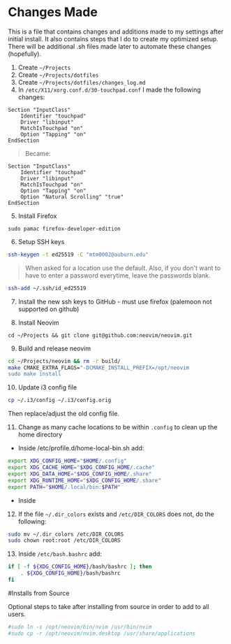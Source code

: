 # Changes Made

This is a file that contains changes and additions made to my settings after initial install.
It also contains steps that I do to create my optimized setup.
There will be additional .sh files made later to automate these changes (hopefully).

1. Create `~/Projects`
2. Create `~/Projects/dotfiles`
3. Create `~/Projects/dotfiles/changes_log.md`
4. In `/etc/X11/xorg.conf.d/30-touchpad.conf` I made the following changes:

```xf86conf
Section "InputClass"
    Identifier "touchpad"
    Driver "libinput"
    MatchIsTouchpad "on"
    Option "Tapping" "on"
EndSection
```

> Became:

```xf86conf
Section "InputClass"
    Identifier "touchpad"
    Driver "libinput"
    MatchIsTouchpad "on"
    Option "Tapping" "on"
    Option "Natural Scrolling" "true"
EndSection
```

5. Install Firefox

`sudo pamac firefox-developer-edition`

6. Setup SSH keys

```sh
ssh-keygen -t ed25519 -C "mtm0002@auburn.edu"
```

> When asked for a location use the default.
> Also, if you don't want to have to enter a password everytime, leave the passwords blank.

```sh
ssh-add ~/.ssh/id_ed25519
```

7. Install the new ssh keys to GitHub - must use firefox (palemoon not supported on github)

8. Install Neovim

`cd ~/Projects && git clone git@github.com:neovim/neovim.git`

9. Build and release neovim

```sh
cd ~/Projects/neovim && rm -r build/
make CMAKE_EXTRA_FLAGS="-DCMAKE_INSTALL_PREFIX=/opt/neovim
sudo make install
```

10. Update i3 config file

```sh
cp ~/.i3/config ~/.i3/config.orig
```

Then replace/adjust the old config file.

11. Change as many cache locations to be within `.config` to clean up the home directory

* Inside /etc/profile.d/home-local-bin.sh add:

```sh
export XDG_CONFIG_HOME="$HOME/.config"
export XDG_CACHE_HOME="$XDG_CONFIG_HOME/.cache"
export XDG_DATA_HOME="$XDG_CONFIG_HOME/.share"
export XDG_RUNTIME_HOME="$XDG_CONFIG_HOME/.share"
export PATH="$HOME/.local/bin:$PATH"
```

* Inside 

12. If the file `~/.dir_colors` exists and `/etc/DIR_COLORS` does not, do the following:

```sh
sudo mv ~/.dir_colors /etc/DIR_COLORS
sudo chown root:root /etc/DIR_COLORS
```

13. Inside `/etc/bash.bashrc` add:
```sh
if [ -f ${XDG_CONFIG_HOME}/bash/bashrc ]; then
	. ${XDG_CONFIG_HOME}/bash/bashrc
fi
```



#Installs from Source

Optional steps to take after installing from source in order to add to all users.

```sh
#sudo ln -s /opt/neovim/bin/nvim /usr/bin/nvim
#sudo cp -r /opt/neovim/nvim.desktop /usr/share/applications
```
